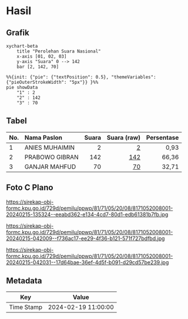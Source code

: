 # Hasil

## Grafik

```mermaid
xychart-beta
    title "Perolehan Suara Nasional"
    x-axis [01, 02, 03]
    y-axis "Suara" 0 --> 142
    bar [2, 142, 70]
```

```mermaid
%%{init: {"pie": {"textPosition": 0.5}, "themeVariables": {"pieOuterStrokeWidth": "5px"}} }%%
pie showData
    "1" : 2
    "2" : 142
    "3" : 70
```

## Tabel

| No. | Nama Paslon    | Suara | Suara (raw) | Persentase |
|:--- |:-------------- | -----:| -----------:| ----------:|
| 1   | ANIES MUHAIMIN | 2     | [2][p-1]    | 0,93       |
| 2   | PRABOWO GIBRAN | 142   | [142][p-2]  | 66,36      |
| 3   | GANJAR MAHFUD  | 70    | [70][p-3]   | 32,71      |


[p-1]: https://github.com/gigit-pemilu/pemilu-2024/blob/main/pilpres/hitung-suara/sub/81-maluku/sub/71-kota-ambon/sub/05-leitimur-selatan/sub/2008-leahari/sub/001-tps/sub/paslon-1.txt
[p-2]: https://github.com/gigit-pemilu/pemilu-2024/blob/main/pilpres/hitung-suara/sub/81-maluku/sub/71-kota-ambon/sub/05-leitimur-selatan/sub/2008-leahari/sub/001-tps/sub/paslon-2.txt
[p-3]: https://github.com/gigit-pemilu/pemilu-2024/blob/main/pilpres/hitung-suara/sub/81-maluku/sub/71-kota-ambon/sub/05-leitimur-selatan/sub/2008-leahari/sub/001-tps/sub/paslon-3.txt

## Foto C Plano

https://sirekap-obj-formc.kpu.go.id/729d/pemilu/ppwp/81/71/05/20/08/8171052008001-20240215-135324--eeabd362-e134-4cd7-80d1-edb61381b7fb.jpg

https://sirekap-obj-formc.kpu.go.id/729d/pemilu/ppwp/81/71/05/20/08/8171052008001-20240215-042009--f736ac17-ee29-4f36-b121-571f727bdfbd.jpg

https://sirekap-obj-formc.kpu.go.id/729d/pemilu/ppwp/81/71/05/20/08/8171052008001-20240215-042031--17d64bae-36ef-4d5f-b091-d29cd57be239.jpg


## Metadata

| Key        | Value               |
| ---------- | ------------------- |
| Time Stamp | 2024-02-19 11:00:00 |



